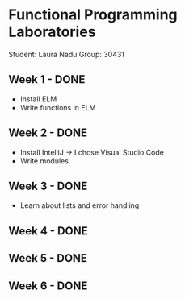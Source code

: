 # Functional Programming Laboratories

Student: Laura Nadu
Group: 30431

## Week 1 - DONE

- Install ELM
- Write functions in ELM

## Week 2 - DONE

- Install IntelliJ -> I chose Visual Studio Code
- Write modules

## Week 3 - DONE

- Learn about lists and error handling

## Week 4 - DONE

## Week 5 - DONE

## Week 6 - DONE
